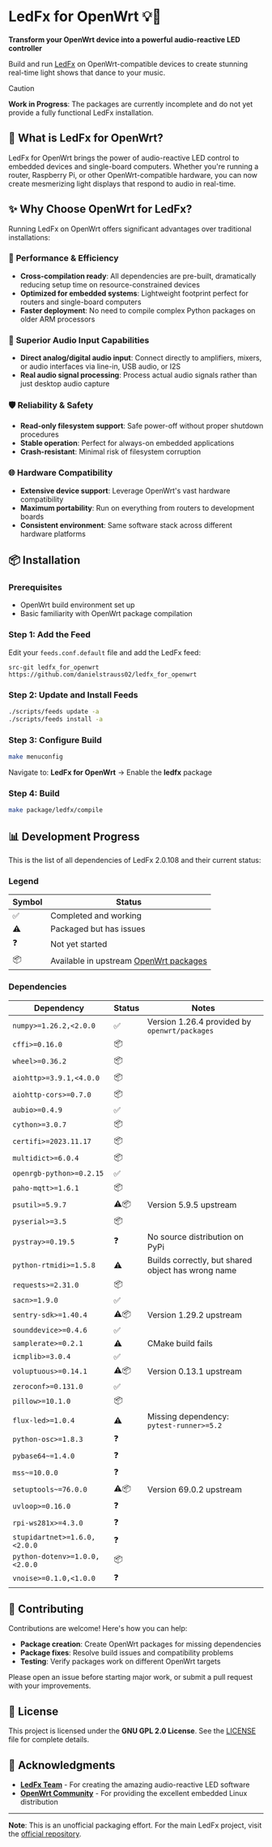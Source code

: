 # LedFx for OpenWrt 💡🌈

**Transform your OpenWrt device into a powerful audio-reactive LED controller**

Build and run [LedFx](https://github.com/LedFx/LedFx) on OpenWrt-compatible devices to create stunning real-time light shows that dance to your music.

> [!CAUTION]
> **Work in Progress**: The packages are currently incomplete and do not yet provide a fully functional LedFx installation.

## 🎯 What is LedFx for OpenWrt?

LedFx for OpenWrt brings the power of audio-reactive LED control to embedded devices and single-board computers. Whether you're running a router, Raspberry Pi, or other OpenWrt-compatible hardware, you can now create mesmerizing light displays that respond to audio in real-time.

## ✨ Why Choose OpenWrt for LedFx?

Running LedFx on OpenWrt offers significant advantages over traditional installations:

### 🚀 **Performance & Efficiency**
- **Cross-compilation ready**: All dependencies are pre-built, dramatically reducing setup time on resource-constrained devices
- **Optimized for embedded systems**: Lightweight footprint perfect for routers and single-board computers
- **Faster deployment**: No need to compile complex Python packages on older ARM processors

### 🎵 **Superior Audio Input Capabilities**
- **Direct analog/digital audio input**: Connect directly to amplifiers, mixers, or audio interfaces via line-in, USB audio, or I2S
- **Real audio signal processing**: Process actual audio signals rather than just desktop audio capture

### 🛡️ **Reliability & Safety**
- **Read-only filesystem support**: Safe power-off without proper shutdown procedures
- **Stable operation**: Perfect for always-on embedded applications
- **Crash-resistant**: Minimal risk of filesystem corruption

### 🌐 **Hardware Compatibility**
- **Extensive device support**: Leverage OpenWrt's vast hardware compatibility
- **Maximum portability**: Run on everything from routers to development boards
- **Consistent environment**: Same software stack across different hardware platforms

## 📦 Installation

### Prerequisites
- OpenWrt build environment set up
- Basic familiarity with OpenWrt package compilation

### Step 1: Add the Feed
Edit your `feeds.conf.default` file and add the LedFx feed:
```
src-git ledfx_for_openwrt https://github.com/danielstrauss02/ledfx_for_openwrt
```

### Step 2: Update and Install Feeds
```bash
./scripts/feeds update -a
./scripts/feeds install -a
```

### Step 3: Configure Build
```bash
make menuconfig
```
Navigate to: **LedFx for OpenWrt** → Enable the **ledfx** package

### Step 4: Build
```bash
make package/ledfx/compile
```

## 📊 Development Progress

This is the list of all dependencies of LedFx 2.0.108 and their current status:

### Legend
| Symbol | Status |
|--------|--------|
| ✅ | Completed and working |
| ⚠️ | Packaged but has issues |
| ❓ | Not yet started |
| 📦 | Available in upstream [OpenWrt packages](https://github.com/openwrt/packages) |

### Dependencies
| Dependency | Status | Notes |
|------------|--------|-------|
| `numpy>=1.26.2,<2.0.0` | ✅ | Version 1.26.4 provided by `openwrt/packages` |
| `cffi>=0.16.0` | 📦 |  |
| `wheel>=0.36.2` | 📦 |  |
| `aiohttp>=3.9.1,<4.0.0` | 📦 |  |
| `aiohttp-cors>=0.7.0` | 📦 |  |
| `aubio>=0.4.9` | ✅ |  |
| `cython>=3.0.7` | 📦 |  |
| `certifi>=2023.11.17` | 📦 |  |
| `multidict>=6.0.4` | 📦 |  |
| `openrgb-python>=0.2.15` | ✅ |  |
| `paho-mqtt>=1.6.1` | 📦 |  |
| `psutil>=5.9.7` | ⚠️📦 | Version 5.9.5 upstream |
| `pyserial>=3.5` | 📦 |  |
| `pystray>=0.19.5` | ❓ | No source distribution on PyPi |
| `python-rtmidi>=1.5.8` | ⚠️ | Builds correctly, but shared object has wrong name |
| `requests>=2.31.0` | 📦 |  |
| `sacn>=1.9.0` | ✅ |  |
| `sentry-sdk>=1.40.4` | ⚠️📦 | Version 1.29.2 upstream |
| `sounddevice>=0.4.6` | ✅ |  |
| `samplerate>=0.2.1` | ⚠️ | CMake build fails |
| `icmplib>=3.0.4` | ✅ |  |
| `voluptuous>=0.14.1` | ⚠️📦 | Version 0.13.1 upstream |
| `zeroconf>=0.131.0` | ✅ |  |
| `pillow>=10.1.0` | 📦 |  |
| `flux-led>=1.0.4` | ⚠️ | Missing dependency: `pytest-runner>=5.2` |
| `python-osc>=1.8.3` | ❓ |  |
| `pybase64~=1.4.0` | ❓ |  |
| `mss~=10.0.0` | ❓ |  |
| `setuptools~=76.0.0` | ⚠️📦 | Version 69.0.2 upstream |
| `uvloop>=0.16.0` | ❓ |  |
| `rpi-ws281x>=4.3.0` | ❓ |  |
| `stupidartnet>=1.6.0,<2.0.0` | ❓ |  |
| `python-dotenv>=1.0.0,<2.0.0` | 📦 |  |
| `vnoise>=0.1.0,<1.0.0` | ❓ |  |

## 🤝 Contributing

Contributions are welcome! Here's how you can help:

- **Package creation**: Create OpenWrt packages for missing dependencies
- **Package fixes**: Resolve build issues and compatibility problems
- **Testing**: Verify packages work on different OpenWrt targets

Please open an issue before starting major work, or submit a pull request with your improvements.

## 📄 License

This project is licensed under the **GNU GPL 2.0 License**. See the [LICENSE](LICENSE) file for complete details.

## 🙏 Acknowledgments

- **[LedFx Team](https://github.com/LedFx/LedFx)** - For creating the amazing audio-reactive LED software
- **[OpenWrt Community](https://openwrt.org/)** - For providing the excellent embedded Linux distribution

---

**Note**: This is an unofficial packaging effort. For the main LedFx project, visit the [official repository](https://github.com/LedFx/LedFx).